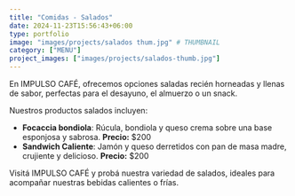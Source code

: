 ```yaml
---
title: "Comidas - Salados"
date: 2024-11-23T15:56:43+06:00
type: portfolio
image: "images/projects/salados thum.jpg" # THUMBNAIL
category: ["MENU"]
project_images: ["images/projects/salados-thumb.jpg"]
---
```


En IMPULSO CAFÉ, ofrecemos opciones saladas recién horneadas y llenas de sabor, perfectas para el desayuno, el almuerzo o un snack.

Nuestros productos salados incluyen:

- **Focaccia bondiola**: Rúcula, bondiola y queso crema sobre una base esponjosa y sabrosa. **Precio:** $200
- **Sandwich Caliente**: Jamón y queso derretidos con pan de masa madre, crujiente y delicioso. **Precio:** $200

Visitá IMPULSO CAFÉ y probá nuestra variedad de salados, ideales para acompañar nuestras bebidas calientes o frías.
